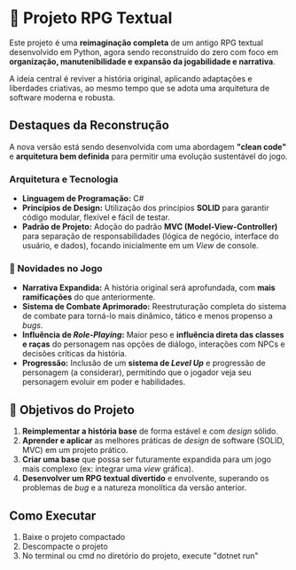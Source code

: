 # 🎲 Projeto RPG Textual

Este projeto é uma **reimaginação completa** de um antigo RPG textual desenvolvido em Python, agora sendo reconstruído do zero com foco em **organização, manutenibilidade e expansão da jogabilidade e narrativa**.

A ideia central é reviver a história original, aplicando adaptações e liberdades criativas, ao mesmo tempo que se adota uma arquitetura de software moderna e robusta.

## Destaques da Reconstrução

A nova versão está sendo desenvolvida com uma abordagem **"clean code"** e **arquitetura bem definida** para permitir uma evolução sustentável do jogo.

### Arquitetura e Tecnologia

* **Linguagem de Programação:** C#
* **Princípios de Design:** Utilização dos princípios **SOLID** para garantir código modular, flexível e fácil de testar.
* **Padrão de Projeto:** Adoção do padrão **MVC (Model-View-Controller)** para separação de responsabilidades (lógica de negócio, interface do usuário, e dados), focando inicialmente em um *View* de console.

### 📜 Novidades no Jogo

* **Narrativa Expandida:** A história original será aprofundada, com **mais ramificações** do que anteriormente.
* **Sistema de Combate Aprimorado:** Reestruturação completa do sistema de combate para torná-lo mais dinâmico, tático e menos propenso a *bugs*.
* **Influência de *Role-Playing*:** Maior peso e **influência direta das classes e raças** do personagem nas opções de diálogo, interações com NPCs e decisões críticas da história.
* **Progressão:** Inclusão de um **sistema de *Level Up*** e progressão de personagem (a considerar), permitindo que o jogador veja seu personagem evoluir em poder e habilidades.

## 🎯 Objetivos do Projeto

1.  **Reimplementar a história base** de forma estável e com *design* sólido.
2.  **Aprender e aplicar** as melhores práticas de *design* de software (SOLID, MVC) em um projeto prático.
3.  **Criar uma base** que possa ser futuramente expandida para um jogo mais complexo (ex: integrar uma *view* gráfica).
4.  **Desenvolver um RPG textual divertido** e envolvente, superando os problemas de *bug* e a natureza monolítica da versão anterior.

## Como Executar 

1. Baixe o projeto compactado
2. Descompacte o projeto
3. No terminal ou cmd no diretório do projeto, execute "dotnet run"
